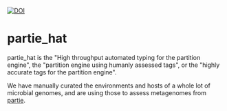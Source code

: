 [![DOI](https://www.zenodo.org/badge/135621927.svg)](https://www.zenodo.org/badge/latestdoi/135621927)

# partie_hat

partie_hat is the "High throughput automated typing for the partition engine", the "partition engine using humanly assessed tags", or the "highly accurate tags for the partition engine".

We have manually curated the environments and hosts of a whole lot of microbial genomes, and are using those to assess metagenomes from [partie](https://github.com/linsalrob/partie).


